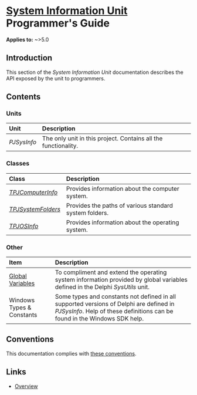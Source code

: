 # [System Information Unit](../index.md) Programmer's Guide

**Applies to:** ~>5.0

## Introduction

This section of the _System Information Unit_ documentation describes the API exposed by the unit to programmers.

## Contents

### Units

| Unit | Description |
|:-----|:------------|
| _PJSysInfo_ | The only unit in this project. Contains all the functionality. |

### Classes

| Class | Description |
|:------|:------------|
| [_TPJComputerInfo_](./API/TPJComputerInfo.md) | Provides information about the computer system. |
| [_TPJSystemFolders_](./API/TPJSystemFolders.md) | Provides the paths of various standard system folders. |
| [_TPJOSInfo_](./API/TPJOSInfo.md) | Provides information about the operating system. |

### Other

| Item | Description |
|:-----|:------------|
| [Global Variables](./API/Globals.md) | To compliment and extend the operating system information provided by global variables defined in the Delphi _SysUtils_ unit. |
| Windows Types & Constants | Some types and constants not defined in all supported versions of Delphi are defined in _PJSysInfo_. Help of these definitions can be found in the Windows SDK help. | 

## Conventions

This documentation complies with [these conventions](../../common/conventions.md).

## Links

* [Overview](./Overview.md)
